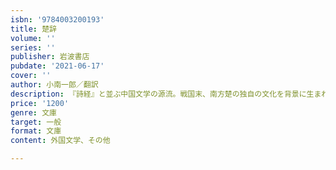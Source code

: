 ```yaml
---
isbn: '9784003200193'
title: 楚辞
volume: ''
series: ''
publisher: 岩波書店
pubdate: '2021-06-17'
cover: ''
author: 小南一郎／翻訳
description: 『詩経』と並ぶ中国文学の源流。戦国末、南方楚の独自の文化を背景に生まれた歌謡群を根本から読み直す。
price: '1200'
genre: 文庫
target: 一般
format: 文庫
content: 外国文学、その他

---
```

